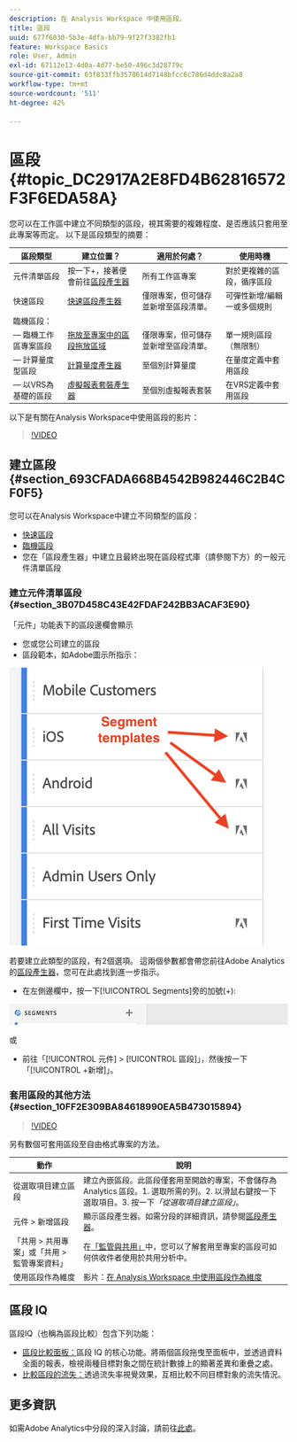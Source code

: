 ```yaml
---
description: 在 Analysis Workspace 中使用區段。
title: 區段
uuid: 677f6030-5b3e-4dfa-bb79-9f27f3382fb1
feature: Workspace Basics
role: User, Admin
exl-id: 67112e13-4d0a-4d77-be50-496c3d28779c
source-git-commit: 63f833ffb3578614d7148bfcc6c786d4ddc8a2a8
workflow-type: tm+mt
source-wordcount: '511'
ht-degree: 42%

---
```



# 區段 {#topic_DC2917A2E8FD4B62816572F3F6EDA58A}

您可以在工作區中建立不同類型的區段，視其需要的複雜程度、是否應該只套用至此專案等而定。 以下是區段類型的摘要：

| 區段類型 | 建立位置？ | 適用於何處？ | 使用時機 |
| --- | --- | --- | --- |
| 元件清單區段 | 按一下+，接著便會前往[區段產生器](/help/components/segmentation/segmentation-workflow/seg-build.md) | 所有工作區專案 | 對於更複雜的區段，循序區段 |
| 快速區段 | [快速區段產生器](/help/analyze/analysis-workspace/components/segments/quick-segments.md) | 僅限專案，但可儲存並新增至區段清單。 | 可彈性新增/編輯一或多個規則 |
| 臨機區段： |  |  |  |
|  — 臨機工作區專案區段 | [拖放至專案中的區段拖放區域](/help/analyze/analysis-workspace/components/segments/ad-hoc-segments.md) | 僅限專案，但可儲存並新增至區段清單。 | 單一規則區段（無限制） |
|  — 計算量度型區段 | [計算量度產生器](https://experienceleague.adobe.com/docs/analytics/components/calculated-metrics/calcmetric-workflow/metrics-with-segments.html) | 至個別計算量度 | 在量度定義中套用區段 |
|  — 以VRS為基礎的區段 | [虛擬報表套裝產生器](https://experienceleague.adobe.com/docs/analytics/components/virtual-report-suites/vrs-workflow/vrs-create.html) | 至個別虛擬報表套裝 | 在VRS定義中套用區段 |

以下是有關在Analysis Workspace中使用區段的影片：

>[!VIDEO](https://video.tv.adobe.com/v/23977/?quality=12)

## 建立區段 {#section_693CFADA668B4542B982446C2B4CF0F5}

您可以在Analysis Workspace中建立不同類型的區段：

* [快速區段](/help/analyze/analysis-workspace/components/segments/quick-segments.md)
* [臨機區段](/help/analyze/analysis-workspace/components/segments/ad-hoc-segments.md)
* 您在「區段產生器」中建立且最終出現在區段程式庫（請參閱下方）的一般元件清單區段

### 建立元件清單區段 {#section_3B07D458C43E42FDAF242BB3ACAF3E90}

「元件」功能表下的區段邊欄會顯示
* 您或您公司建立的區段
* 區段範本，如Adobe圖示所指示：

![](assets/segment_icons.png)

若要建立此類型的區段，有2個選項。 這兩個參數都會帶您前往Adobe Analytics的[區段產生器](/help/components/segmentation/segmentation-workflow/seg-build.md)，您可在此處找到進一步指示。

* 在左側邊欄中，按一下[!UICONTROL Segments]旁的加號(+):

![](assets/create-seg.png)

或

* 前往「[!UICONTROL 元件] > [!UICONTROL 區段]」，然後按一下「[!UICONTROL +新增]」。


### 套用區段的其他方法 {#section_10FF2E309BA84618990EA5B473015894}

>[!VIDEO](https://video.tv.adobe.com/v/30994/?quality=12)

另有數個可套用區段至自由格式專案的方法。

| 動作 | 說明 |
|--- |--- |
| 從選取項目建立區段 | 建立內嵌區段。此區段僅套用至開啟的專案，不會儲存為 Analytics 區段。1. 選取所需的列。2. 以滑鼠右鍵按一下選取項目。3. 按一下&#x200B;*「從選取項目建立區段」*。 |
| 元件 > 新增區段 | 顯示區段產生器。如需分段的詳細資訊，請參閱[區段產生器](https://experienceleague.adobe.com/docs/analytics/components/segmentation/segmentation-workflow/seg-build.html)。 |
| 「共用 > 共用專案」或「共用 > 監管專案資料」 | 在[「監管與共用」](https://experienceleague.adobe.com/docs/analytics/analyze/analysis-workspace/curate-share/curate.html#concept_4A9726927E7C44AFA260E2BB2721AFC6)中，您可以了解套用至專案的區段可如何供收件者使用於共用分析中。 |
| 使用區段作為維度 | 影片：[在 Analysis Workspace 中使用區段作為維度](https://experienceleague.adobe.com/docs/analytics-learn/tutorials/analysis-workspace/applying-segments/using-segments-as-dimensions-in-analysis-workspace.html?lang=en) |

## 區段 IQ

區段IQ（也稱為區段比較）包含下列功能：

* [區段比較面板：](/help/analyze/analysis-workspace/c-panels/c-segment-comparison/segment-comparison.md)區段 IQ 的核心功能。將兩個區段拖曳至面板中，並透過資料全面的報表，檢視兩種目標對象之間在統計數據上的顯著差異和重疊之處。
* [比較區段的流失：](/help/analyze/analysis-workspace/visualizations/fallout/compare-segments-fallout.md)透過流失率視覺效果，互相比較不同目標對象的流失情況。

## 更多資訊

如需Adobe Analytics中分段的深入討論，請前往[此處](/help/components/segmentation/seg-overview.md)。